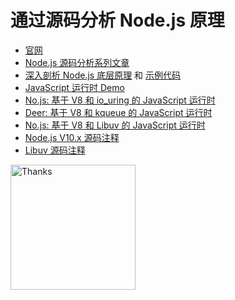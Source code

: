 # 通过源码分析 Node.js 原理<br/>

* [官网](https://theanarkh.github.io/understand-nodejs)<br/>
* [Node.js 源码分析系列文章](https://www.zhihu.com/column/c_1094251741922619392)<br/>
* [深入剖析 Node.js 底层原理](https://juejin.cn/book/7171733571638738952) 和 [示例代码](https://github.com/theanarkh/nodejs-book)<br/>
* [JavaScript 运行时 Demo](https://github.com/theanarkh/js-runtime-demo)<br/>
* [No.js: 基于 V8 和 io_uring 的 JavaScript 运行时](https://github.com/theanarkh/No.js)<br/>
* [Deer: 基于 V8 和 kqueue 的 JavaScript 运行时](https://github.com/theanarkh/Deer)<br/>
* [No.js: 基于 V8 和 Libuv 的 JavaScript 运行时](https://github.com/theanarkh/nojs)<br/>
* [Node.js V10.x 源码注释](https://github.com/theanarkh/read-nodejs-code)<br/>
* [Libuv 源码注释](https://github.com/theanarkh/read-libuv-code)<br/>

<img align='left' title="Thanks" alt="Thanks" width="200" height="200" src="https://user-images.githubusercontent.com/21155906/226823317-fadaf5fa-8f32-423f-90a1-dee8aa5c889f.png">
